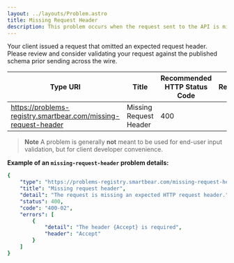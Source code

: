 ```yaml
---
layout: ../layouts/Problem.astro
title: Missing Request Header
description: This problem occurs when the request sent to the API is missing an expected request header.
---
```


Your client issued a request that omitted an expected request header. Please review and consider validating your request against the published schema prior sending across the wire.

| Type URI | Title | Recommended HTTP Status Code | Reference |
|----------|-------|------------------------------|-----------|
|https://problems-registry.smartbear.com/missing-request-header|Missing Request Header|400||

> **Note** A problem is generally **not** meant to be used for end-user input validation, but for client developer convenience. 


**Example of an `missing-request-header` problem details:**
```yaml
{
    "type": "https://problems-registry.smartbear.com/missing-request-header",
    "title": "Missing request header",
    "detail": "The request is missing an expected HTTP request header.",
    "status": 400,
    "code": "400-02",
    "errors": [
        {
            "detail": "The header {Accept} is required",
            "header": "Accept"
        }
    ]    
}
```

